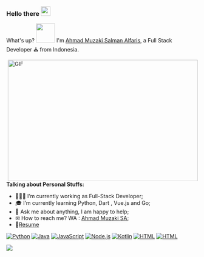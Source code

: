 ### Hello there <img src="https://media.giphy.com/media/hvRJCLFzcasrR4ia7z/giphy.gif" width="25px">

What's up? <img src="https://media.giphy.com/media/mGcNjsfWAjY5AEZNw6/giphy.gif" width="50"> I'm [Ahmad Muzaki Salman Alfaris](https://ahmadmuzaki.com/), a Full Stack Developer ⛪ from Indonesia.

  <img align="right" alt="GIF" src="https://github.com/abhisheknaiidu/abhisheknaiidu/blob/master/code.gif?raw=true" width="500" height="320" />
  
**Talking about Personal Stuffs:**

- 👨🏽‍💻 I’m currently working as Full-Stack Developer;
- 🎓 I’m currently learning Python, Dart , Vue.js and Go; 
- 💬 Ask me about anything, I am happy to help;
- ✉ How to reach me? WA : [Ahmad Muzaki SA](https://wa.me/+6287826077526);
- 📝[Resume](https://github.com/Ahmadmuzaki/Ahmadmuzaki/blob/main/Resume%20Ahmad%20Muzaki%20SA.pdf)
<!-- START OF PROFILE STACK, DO NOT REMOVE -->
[![Python](https://img.shields.io/static/v1?label=&message=Python&color=3C78A9&logo=python&logoColor=FFFFFF)](https://www.python.org/) 
[![Java](https://img.shields.io/static/v1?label=&message=Java&color=ee4266&logo=java&logoColor=FFFFFF)](https://www.java.com/en/) 
[![JavaScript](https://img.shields.io/static/v1?label=&message=JavaScript&color=F1E05A&logo=javascript&logoColor=FFFFFF)](https://developer.mozilla.org/en-US/docs/Web/JavaScript)
[![Node.js](https://img.shields.io/static/v1?label=&message=Node.js&color=47d147&logo=node.js&logoColor=FFFFFF)](https://nodejs.org/en/)
[![Kotlin](https://img.shields.io/static/v1?label=&message=Kotlin&color=4FA1EF&logo=kotlin&logoColor=FFFFFF)](https://kotlinlang.org/) 
[![HTML](https://img.shields.io/static/v1?label=&message=HTML&color=ff751a&logo=HTML5&logoColor=FFFFFF)](https://developer.mozilla.org/en-US/docs/Web/Guide/HTML/HTML5)
[![HTML](https://img.shields.io/static/v1?label=&message=React&color=48cef7&logo=React&logoColor=FFFFFF)](https://developer.mozilla.org/en-US/docs/Web/Guide/HTML/HTML5)
<!-- END OF PROFILE STACK, DO NOT REMOVE -->

![](https://visitor-badge.glitch.me/badge?page_id=ahmadmuzaki.ahmadmuzaki)
